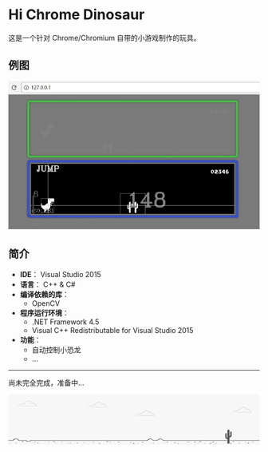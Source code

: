 Hi Chrome Dinosaur
===

这是一个针对 Chrome/Chromium 自带的小游戏制作的玩具。

例图
---

![sample](doc/screenshot/sample.jpg)

简介
---

 - **IDE**： Visual Studio 2015
 - **语言**： C++ & C#
 - **编译依赖的库**：
    - OpenCV
 - **程序运行环境**： 
    - .NET Framework 4.5
    - Visual C++ Redistributable for Visual Studio 2015
 - **功能**：
    - 自动控制小恐龙
    - ...

---
尚未完全完成，准备中...

![scenery](doc/screenshot/scenery.gif)